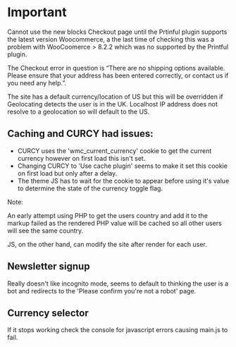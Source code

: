 # Important

Cannot use the new blocks Checkout page until the Prtinful plugin supports the latest version Woocommerce,
a the last time of checking this was a problem with WooCoomerce > 8.2.2 which was no supported by the Printful plugin.

The Checkout error in question is “There are no shipping options available. Please ensure that your address has been entered correctly, or contact us if you need any help.”.

The site has a default currency/location of US but this will be overridden if Geolocating detects the user is in the UK.
Localhost IP address does not resolve to a geolocation so will default to the US.

## Caching and CURCY had issues:

- CURCY uses the 'wmc_current_currency' cookie to get the current currency however on first load this isn't set.
- Changing CURCY to 'Use cache plugin' seems to make it set this cookie on first load but only after a delay.
- The theme JS has to wait for the cookie to appear before using it's value to determine the state of the currency toggle flag.

Note:

An early attempt using PHP to get the users country and add it to the markup failed as the rendered PHP value will be cached so all other users will see the same country.

JS, on the other hand, can modify the site after render for each user.

## Newsletter signup

Really doesn't like incognito mode, seems to default to thinking the user is a bot and redirects to the 'Please confirm you're not a robot' page.

## Currency selector

If it stops working check the console for javascript errors causing main.js to fail.
